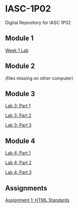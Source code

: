 # IASC-1P02
Digital Repository for IASC 1P02

## Module 1 

[Week 1 Lab](Week1Compiled.html) 

## Module 2

(files missing on other computer) 

## Module 3

[Lab 3: Part 1](Lab3_1.html)

[Lab 3: Part 2](Lab3_2.html)

[Lab 3: Part 3](Lab3_3.html)

## Module 4
[Lab 4: Part 1](Lab4.1.html)

[Lab 4: Part 2](Lab4.2.html)

[Lab 4: Part 3](Lab4.3.html)

## Assignments 

[Assignment 1: HTML Standards](Assigment1.html)
